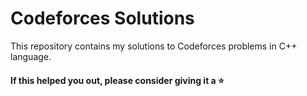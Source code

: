 # Codeforces Solutions
This repository contains my solutions to Codeforces problems in C++ language.  

#### If this helped you out, please consider giving it a :star:

